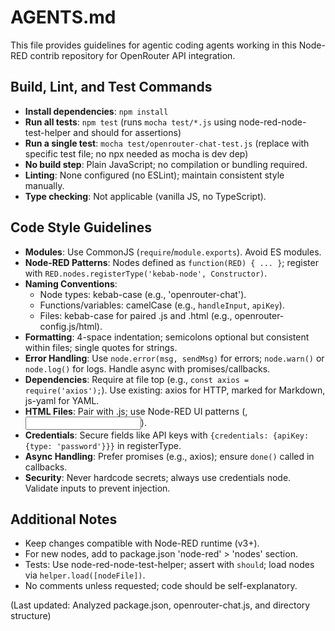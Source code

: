 # AGENTS.md

This file provides guidelines for agentic coding agents working in this Node-RED contrib repository for OpenRouter API integration.

## Build, Lint, and Test Commands

- **Install dependencies**: `npm install`
- **Run all tests**: `npm test` (runs `mocha test/*.js` using node-red-node-test-helper and should for assertions)
- **Run a single test**: `mocha test/openrouter-chat-test.js` (replace with specific test file; no npx needed as mocha is dev dep)
- **No build step**: Plain JavaScript; no compilation or bundling required.
- **Linting**: None configured (no ESLint); maintain consistent style manually.
- **Type checking**: Not applicable (vanilla JS, no TypeScript).

## Code Style Guidelines

- **Modules**: Use CommonJS (`require`/`module.exports`). Avoid ES modules.
- **Node-RED Patterns**: Nodes defined as `function(RED) { ... }`; register with `RED.nodes.registerType('kebab-node', Constructor)`.
- **Naming Conventions**:
  - Node types: kebab-case (e.g., 'openrouter-chat').
  - Functions/variables: camelCase (e.g., `handleInput`, `apiKey`).
  - Files: kebab-case for paired .js and .html (e.g., openrouter-config.js/html).
- **Formatting**: 4-space indentation; semicolons optional but consistent within files; single quotes for strings.
- **Error Handling**: Use `node.error(msg, sendMsg)` for errors; `node.warn()` or `node.log()` for logs. Handle async with promises/callbacks.
- **Dependencies**: Require at file top (e.g., `const axios = require('axios');`). Use existing: axios for HTTP, marked for Markdown, js-yaml for YAML.
- **HTML Files**: Pair with .js; use Node-RED UI patterns (<label>, <input type='text' data-i18n='...'>).
- **Credentials**: Secure fields like API keys with `{credentials: {apiKey: {type: 'password'}}}` in registerType.
- **Async Handling**: Prefer promises (e.g., axios); ensure `done()` called in callbacks.
- **Security**: Never hardcode secrets; always use credentials node. Validate inputs to prevent injection.

## Additional Notes

- Keep changes compatible with Node-RED runtime (v3+).
- For new nodes, add to package.json 'node-red' > 'nodes' section.
- Tests: Use node-red-node-test-helper; assert with `should`; load nodes via `helper.load([nodeFile])`.
- No comments unless requested; code should be self-explanatory.

(Last updated: Analyzed package.json, openrouter-chat.js, and directory structure)
